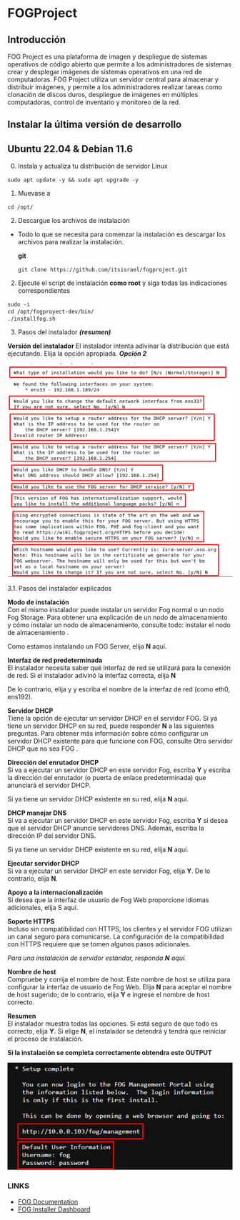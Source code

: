 # FOGProject 

## Introducción

FOG Project es una plataforma de imagen y despliegue de sistemas operativos de código abierto que permite a los administradores de sistemas crear y desplegar imágenes de sistemas operativos en una red de computadoras. FOG Project utiliza un servidor central para almacenar y distribuir imágenes, y permite a los administradores realizar tareas como clonación de discos duros, despliegue de imágenes en múltiples computadoras, control de inventario y monitoreo de la red. 

## Instalar la última versión de desarrollo
## Ubuntu 22.04 & Debian 11.6

0. Instala y actualiza tu distribución de servidor Linux
```
sudo apt update -y && sudo apt upgrade -y
```
1. Muevase a 
```
cd /opt/
```
2. Descargue los archivos de instalación

* Todo lo que se necesita para comenzar la instalación es descargar los archivos para realizar la instalación.

  **git** 
  ```
  git clone https://github.com/itsisrael/fogproject.git
  ```

2. Ejecute el script de instalación **como root** y siga todas las indicaciones correspondientes

```
sudo -i
cd /opt/fogproyect-dev/bin/
./installfog.sh
```

3. Pasos del instalador ***(resumen)***
   
**Versión del instalador**
El instalador intenta adivinar la distribución que está ejecutando. Elija la opción apropiada.
***Opción 2***

![FOG PROJECT](./1.png)

3.1. Pasos del instalador explicados 


**Modo de instalación**  
Con el mismo instalador puede instalar un servidor Fog normal o un nodo Fog Storage. Para obtener una explicación de un nodo de almacenamiento y cómo instalar un nodo de almacenamiento, consulte todo: instalar el nodo de almacenamiento .

Como estamos instalando un FOG Server, elija **N** aquí.

**Interfaz de red predeterminada**  
El instalador necesita saber qué interfaz de red se utilizará para la conexión de red. Si el instalador adivinó la interfaz correcta, elija **N**

De lo contrario, elija y y escriba el nombre de la interfaz de red (como eth0, ens192).

**Servidor DHCP**  
Tiene la opción de ejecutar un servidor DHCP en el servidor FOG. Si ya tiene un servidor DHCP en su red, puede responder **N** a las siguientes preguntas. Para obtener más información sobre cómo configurar un servidor DHCP existente para que funcione con FOG, consulte Otro servidor DHCP que no sea FOG .


**Dirección del enrutador DHCP**  
Si va a ejecutar un servidor DHCP en este servidor Fog, escriba **Y** y escriba la dirección del enrutador (o puerta de enlace predeterminada) que anunciará el servidor DHCP.

Si ya tiene un servidor DHCP existente en su red, elija **N** aquí.

**DHCP manejar DNS**  
Si va a ejecutar un servidor DHCP en este servidor Fog, escriba **Y** si desea que el servidor DHCP anuncie servidores DNS. Además, escriba la dirección IP del servidor DNS.

Si ya tiene un servidor DHCP existente en su red, elija **N** aquí.

**Ejecutar servidor DHCP**  
Si va a ejecutar un servidor DHCP en este servidor Fog, elija **Y**. De lo contrario, elija **N**.

**Apoyo a la internacionalización**  
Si desea que la interfaz de usuario de Fog Web proporcione idiomas adicionales, elija S aquí.

**Soporte HTTPS**  
Incluso sin compatibilidad con HTTPS, los clientes y el servidor FOG utilizan un canal seguro para comunicarse. La configuración de la compatibilidad con HTTPS requiere que se tomen algunos pasos adicionales.

*Para una instalación de servidor estándar, responda **N** aquí.*

**Nombre de host**  
Compruebe y corrija el nombre de host. Este nombre de host se utiliza para configurar la interfaz de usuario de Fog Web. Elija **N** para aceptar el nombre de host sugerido; de lo contrario, elija **Y** e ingrese el nombre de host correcto.

**Resumen**  
El instalador muestra todas las opciones. Si está seguro de que todo es correcto, elija **Y**. Si elige **N**, el instalador se detendrá y tendrá que reiniciar el proceso de instalación.  

**Si la instalación se completa correctamente obtendra este OUTPUT**

![FOG PROJECT](./2.png)

### LINKS  
- [FOG Documentation](https://docs.fogproject.org/en/latest/index.html)
- [FOG Installer Dashboard](https://fogtesting.fogproject.us/)
